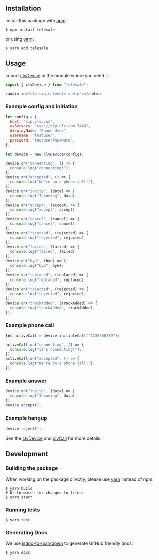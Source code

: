 ## Installation

Install this package with [npm](https://www.npmjs.com/):

```shell
$ npm install telesale
```

or using [yarn](https://yarnpkg.com/lang/en/):

```shell
$ yarn add telesale
```

## Usage

Import [clvDevice](https://github.com/team-clv/clv-sipjs/docs/clvDevice.md) in the module where you need it.

```javascript
import { clvDevice } from "telesale";
```

```javascript
<audio id="clv-sipjs-remote-audio"></audio>
```

### Example config and initiation

```javascript
let config = {
  host: "sip.clv.com",
  wsServers: "wss://sip.clv.com:7443",
  displayName: "Phone User",
  username: "testuser",
  password: "testuserPassword",
};

let device = new clvDevice(config);

device.on("connecting", () => {
  console.log("connecting!");
});
device.on("accepted", () => {
  console.log("We're on a phone call!");
});
device.on("invite", (data) => {
  console.log("Incoming", data);
});
device.on("accept", (accept) => {
  console.log("accept", accept);
});
device.on("cancel", (cancel) => {
  console.log("cancel", cancel);
});
device.on("rejected", (rejected) => {
  console.log("rejected", rejected);
});
device.on("failed", (failed) => {
  console.log("failed", failed);
});
device.on("bye", (bye) => {
  console.log("bye", bye);
});
device.on("replaced", (replaced) => {
  console.log("replaced", replaced);
});
device.on("rejected", (rejected) => {
  console.log("rejected", rejected);
});
device.on("trackAdded", (trackAdded) => {
  console.log("trackAdded", trackAdded);
});
```

### Example phone call

```javascript
let activeCall = device.initiateCall("1235556789");

activeCall.on("connecting", () => {
  console.log("it's connecting!");
});
activeCall.on("accepted", () => {
  console.log("We're on a phone call!");
});
```

### Example answer

```javascript
device.on("invite", (data) => {
  console.log("Incoming", data);
});
device.accept();
```

### Example hangup

```javascript
device.reject();
```

See the [clvDevice](https://github.com/team-clv/clv-sipjs/docs/clvDevice.md) and [clvCall](https://github.com/team-clv/clv-sipjs/docs/clvCall.md) for more details.

## Development

### Building the package

When working on the package directly, please use [yarn](https://github.com/yarnpkg/yarn) instead of npm.

```shell
$ yarn build
# Or to watch for changes to files:
$ yarn start
```

### Running tests

```shell
$ yarn test
```

### Generating Docs

We use [jsdoc-to-markdown](https://github.com/jsdoc2md/jsdoc-to-markdown) to generate GitHub friendly docs.

```shell
$ yarn docs
```
